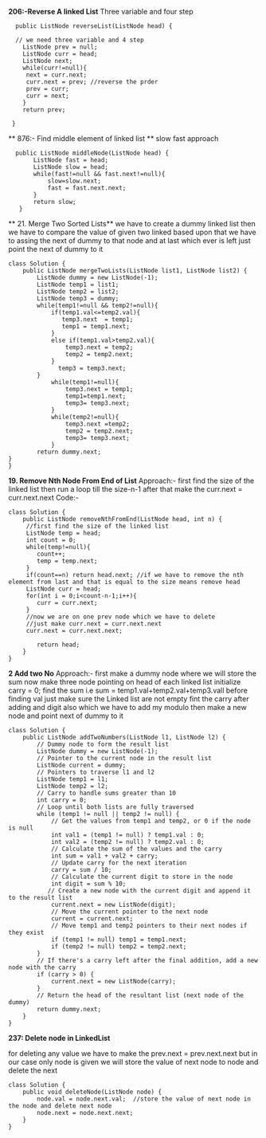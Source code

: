 **206:-Reverse A linked List**
Three variable and four step

```
  public ListNode reverseList(ListNode head) {

  // we need three variable and 4 step
    ListNode prev = null;
    ListNode curr = head;
    ListNode next;
    while(curr!=null){
     next = curr.next;
     curr.next = prev; //reverse the prder
     prev = curr;
     curr = next;
    }
    return prev;

 } 
```
** 876:- Find middle element of linked list **
 slow fast approach 
 ```
   public ListNode middleNode(ListNode head) {
        ListNode fast = head;
        ListNode slow = head;
        while(fast!=null && fast.next!=null){
            slow=slow.next;
            fast = fast.next.next;
        }
        return slow;  
    }
```

**    21. Merge Two Sorted Lists**
we have to create a dummy linked list then we have to compare the value of given two linked based upon that
we have to assing the next of dummy to that node and at last which ever is left just point the next of dummy to it
```
class Solution {
    public ListNode mergeTwoLists(ListNode list1, ListNode list2) {
        ListNode dummy = new ListNode(-1);
        ListNode temp1 = list1;
        ListNode temp2 = list2;
        ListNode temp3 = dummy;
        while(temp1!=null && temp2!=null){
            if(temp1.val<=temp2.val){
               temp3.next  = temp1;
               temp1 = temp1.next;
            }
            else if(temp1.val>temp2.val){
                temp3.next = temp2;
                temp2 = temp2.next;
            }
              temp3 = temp3.next;
        } 
            while(temp1!=null){
                temp3.next = temp1;
                temp1=temp1.next;
                temp3= temp3.next;
            }
            while(temp2!=null){
                temp3.next =temp2;
                temp2 = temp2.next;
                temp3= temp3.next;
            }
        return dummy.next;
}
}
```
**19. Remove Nth Node From End of List**
Approach:-
first find the size of the linked list
then run a loop till the size-n-1
after that make the curr.next = curr.next.next
Code:- 

```
class Solution {
    public ListNode removeNthFromEnd(ListNode head, int n) {
     //first find the size of the linked list
     ListNode temp = head;
     int count = 0;
     while(temp!=null){
        count++;
        temp = temp.next;
     }
     if(count==n) return head.next; //if we have to remove the nth element from last and that is equal to the size means remove head
     ListNode curr = head;
     for(int i = 0;i<count-n-1;i++){
        curr = curr.next;
     }
     //now we are on one prev node which we have to delete 
     //just make curr.next = curr.next.next
     curr.next = curr.next.next;
        
        return head;
    }
}
```

**2 Add two No**
Approach:-
first make a dummy node where we will store the sum
now make three node pointing on head of each linked list
initialize carry  = 0;
find the sum i.e sum = temp1.val+temp2.val+temp3.vall
before finding val just make sure the Linked list are not empty
fint the carry after adding and digit also which we have to add my modulo 
then make a new node and point next of dummy to it

```
class Solution {
    public ListNode addTwoNumbers(ListNode l1, ListNode l2) {
        // Dummy node to form the result list
        ListNode dummy = new ListNode(-1);
        // Pointer to the current node in the result list
        ListNode current = dummy;
        // Pointers to traverse l1 and l2
        ListNode temp1 = l1;
        ListNode temp2 = l2;
        // Carry to handle sums greater than 10
        int carry = 0;   
        // Loop until both lists are fully traversed
        while (temp1 != null || temp2 != null) {
            // Get the values from temp1 and temp2, or 0 if the node is null
            int val1 = (temp1 != null) ? temp1.val : 0;
            int val2 = (temp2 != null) ? temp2.val : 0;
            // Calculate the sum of the values and the carry
            int sum = val1 + val2 + carry;
            // Update carry for the next iteration
            carry = sum / 10;
            // Calculate the current digit to store in the node
            int digit = sum % 10;      
           // Create a new node with the current digit and append it to the result list
            current.next = new ListNode(digit);
            // Move the current pointer to the next node
            current = current.next;
            // Move temp1 and temp2 pointers to their next nodes if they exist
            if (temp1 != null) temp1 = temp1.next;
            if (temp2 != null) temp2 = temp2.next;
        }
        // If there's a carry left after the final addition, add a new node with the carry
        if (carry > 0) {
            current.next = new ListNode(carry);
        }
        // Return the head of the resultant list (next node of the dummy)
        return dummy.next;
    }
}
```

**237: Delete node in LinkedList**

for deleting any value we have to make the prev.next = prev.next.next but in our case only node is given we will store the value of next node to node and delete the next
```
class Solution {
    public void deleteNode(ListNode node) {
        node.val = node.next.val;  //store the value of next node in the node and delete next node    
        node.next = node.next.next;
    }
}
```



